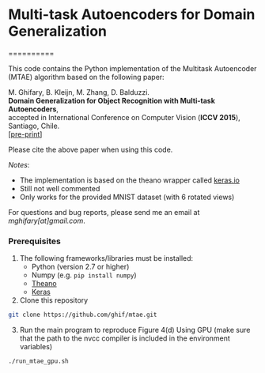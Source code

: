 # Multi-task Autoencoders for Domain Generalization
==========

This code contains the Python implementation of the Multitask Autoencoder (MTAE) algorithm based on the following paper:

M. Ghifary, B. Kleijn, M. Zhang, D. Balduzzi.<br/>
**Domain Generalization for Object Recognition with Multi-task Autoencoders**,<br/>
accepted in International Conference on Computer Vision (**ICCV 2015**), Santiago, Chile.<br/>
[[pre-print](http://arxiv.org/abs/1508.07680)]

Please cite the above paper when using this code.

_Notes_:
- The implementation is based on the theano wrapper called [keras.io](keras.io)
- Still not well commented
- Only works for the provided MNIST dataset (with 6 rotated views)

For questions and bug reports, please send me an email at _mghifary[at]gmail.com_.

### Prerequisites
1. The following frameworks/libraries must be installed:
	- Python (version 2.7 or higher)
	- Numpy (e.g. `pip install numpy`)
	- [Theano](http://deeplearning.net/software/theano/)
	- [Keras](keras.io)
2. Clone this repository
```sh
git clone https://github.com/ghif/mtae.git
```
3. Run the main program to reproduce Figure 4(d)
Using GPU (make sure that the path to the nvcc compiler is included in the environment variables)
```sh
./run_mtae_gpu.sh
```
